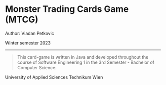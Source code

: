 # Monster Trading Cards Game (MTCG)

Author: Vladan Petkovic

Winter semester 2023

---

> This card-game is written in Java and developed throughout the course of 
> Software Engineering 1 in the 3rd Semester - Bachelor of Computer Science.

University of Applied Sciences Technikum Wien